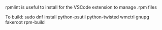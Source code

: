 rpmlint is useful to install for the VSCode extension to manage .rpm files

To build:
sudo dnf install python-psutil python-twisted wmctrl gnupg fakeroot rpm-build